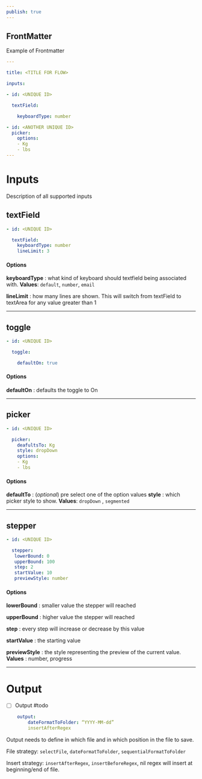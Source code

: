 ```yaml
---
publish: true
---
```


## FrontMatter

Example of Frontmatter
```YAML
---

title: <TITLE FOR FLOW>

inputs:

- id: <UNIQUE ID>

  textField:

    keyboardType: number

- id: <ANOTHER UNIQUE ID>
  picker:
    options:
    - Kg
    - lbs
---
```


# Inputs
Description of all supported inputs

## textField

```YAML
- id: <UNIQUE ID>

  textField:
    keyboardType: number
    lineLimit: 3
```

#### Options

**keyboardType** : what kind of keyboard should textfield being associated with. **Values**: `default`, `number`, `email` 

**lineLimit** : how many lines are shown. This will switch from textField to textArea for any value greater than 1

---

## toggle

```YAML
- id: <UNIQUE ID>

  toggle:

    defaultOn: true
```

#### Options

**defaultOn** : defaults the toggle to On

---

## picker

```YAML
- id: <UNIQUE ID>

  picker:
    deafultsTo: Kg
    style: dropDown
    options:
    - Kg
    - lbs
```

#### Options

**defaultTo** : (*optional*) pre select one of the option values
**style** : which picker style to show. **Values**: `dropDown` , `segmented` 

---

## stepper

```YAML
- id: <UNIQUE ID>

  stepper:
   lowerBound: 0
   upperBound: 100
   step: 2
   startValue: 10
   previewStyle: number
```

#### Options

**lowerBound** : smaller value the stepper will reached

**upperBound** : higher value the stepper will reached

**step** :  every step will increase or decrease by this value

**startValue** :  the starting value

**previewStyle** :  the style representing the preview of the current value. **Values** : number, progress


---

# Output
- [ ] Output #todo 

```YAML
	output:
		dateFormatToFolder: “YYYY-MM-dd”
		insertAfterRegex

```

Output needs to define in which file and in which position in the file to save.

File strategy: `selectFile`, `dateFormatToFolder`, `sequentialFormatToFolder`

Insert strategy: `insertAfterRegex`, `insertBeforeRegex`, nil regex will insert at beginning/end of file.


